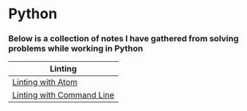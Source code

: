 # Python #

### Below is a collection of notes I have gathered from solving problems while working in Python ###

Linting |
------ |
[Linting with Atom](/python/lint_atom.md) |
[Linting with Command Line](/python/lint_cmdLine.md)  |


